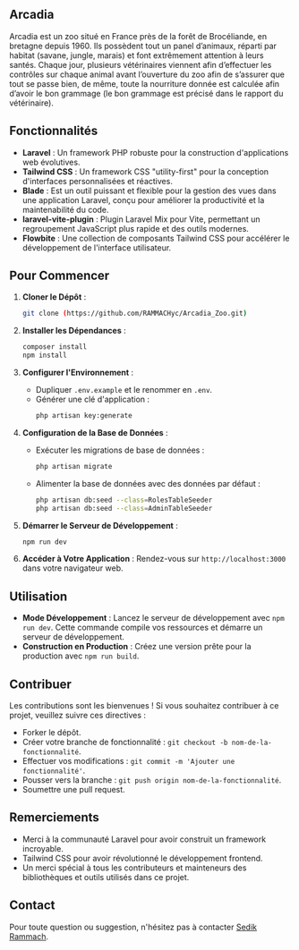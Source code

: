 
## Arcadia

Arcadia est un zoo situé en France près de la forêt de Brocéliande, en bretagne depuis 1960. Ils possèdent tout un panel d’animaux, réparti par habitat (savane, jungle, marais) et font extrêmement attention à leurs santés. Chaque jour, plusieurs vétérinaires viennent afin d’effectuer les contrôles sur chaque animal avant l’ouverture du zoo afin de s’assurer que tout se passe bien, de même, toute la nourriture donnée est calculée afin d’avoir le bon grammage (le bon grammage est précisé dans le rapport du vétérinaire).
## Fonctionnalités

- **Laravel** : Un framework PHP robuste pour la construction d'applications web évolutives.
- **Tailwind CSS** : Un framework CSS "utility-first" pour la conception d'interfaces personnalisées et réactives.
- **Blade** : Est un outil puissant et flexible pour la gestion des vues dans une application Laravel, conçu pour améliorer la productivité et la maintenabilité du code.
- **laravel-vite-plugin** : Plugin Laravel Mix pour Vite, permettant un regroupement JavaScript plus rapide et des outils modernes.
- **Flowbite** : Une collection de composants Tailwind CSS pour accélérer le développement de l'interface utilisateur.

## Pour Commencer

1. **Cloner le Dépôt** :
   ```bash
   git clone (https://github.com/RAMMACHyc/Arcadia_Zoo.git)
   ```

2. **Installer les Dépendances** :
   ```bash
   composer install
   npm install
   ```

3. **Configurer l'Environnement** :
   - Dupliquer `.env.example` et le renommer en `.env`.
   - Générer une clé d'application :
     ```bash
     php artisan key:generate
     ```

4. **Configuration de la Base de Données** :
   - Exécuter les migrations de base de données :
     ```bash
     php artisan migrate
     ```
   - Alimenter la base de données avec des données par défaut :
     ```bash
     php artisan db:seed --class=RolesTableSeeder
     php artisan db:seed --class=AdminTableSeeder
     ```

5. **Démarrer le Serveur de Développement** :
   ```bash
   npm run dev
   ```

6. **Accéder à Votre Application** :
   Rendez-vous sur `http://localhost:3000` dans votre navigateur web.

## Utilisation

- **Mode Développement** : Lancez le serveur de développement avec `npm run dev`. Cette commande compile vos ressources et démarre un serveur de développement.
- **Construction en Production** : Créez une version prête pour la production avec `npm run build`.

## Contribuer

Les contributions sont les bienvenues ! Si vous souhaitez contribuer à ce projet, veuillez suivre ces directives :
- Forker le dépôt.
- Créer votre branche de fonctionnalité : `git checkout -b nom-de-la-fonctionnalité`.
- Effectuer vos modifications : `git commit -m 'Ajouter une fonctionnalité'`.
- Pousser vers la branche : `git push origin nom-de-la-fonctionnalité`.
- Soumettre une pull request.


## Remerciements

- Merci à la communauté Laravel pour avoir construit un framework incroyable.
- Tailwind CSS pour avoir révolutionné le développement frontend.
- Un merci spécial à tous les contributeurs et mainteneurs des bibliothèques et outils utilisés dans ce projet.

## Contact

Pour toute question ou suggestion, n'hésitez pas à contacter [Sedik Rammach](mailto:rammachsedik@gmail.com.fr).
